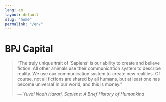 ```yaml
---
lang: en
layout: default
slug: "home"
permalink: "/en/"
---
```


# BPJ Capital

> “The truly unique trait of 'Sapiens' is our ability to create and believe fiction. All other animals use their communication system to describe reality. We use our communication system to create new realities. Of course, not all fictions are shared by all humans, but at least one has become universal in our world, and this is money.”
>
> <cite>— Yuval Noah Harari, _Sapiens: A Brief History of Humankind_</cite>
